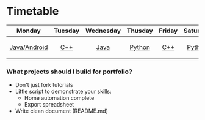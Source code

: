 # Timetable

Monday|Tuesday|Wednesday|Thusday|Friday|Saturday|Sunday
------|:-------:|---------:|-------:|------:|--------:|------:|
<p align="center">[Java/Android](https://www.youtube.com/user/thenewboston/playlists)</p>|<p align="center">[C++](https://www.youtube.com/channel/UCQ-W1KE9EYfdxhL6S4twUNw)</p>|<p align="center">[Java](https://www.youtube.com/user/thenewboston/playlists)</p>|<p align="center">[Python](https://www.youtube.com/user/sentdex)</p>|<p align="center">[C++](https://www.youtube.com/channel/UCQ-W1KE9EYfdxhL6S4twUNw)</p>|<p align="center">[Python](https://www.youtube.com/user/sentdex)</p>|<p align="center">[Java](https://www.youtube.com/user/thenewboston/playlists)</p>

### What projects should I build for portfolio?
- Don't just fork tutorials
- Little script to demonstrate your skills:
	- Home automation complete
	- Export spreadsheet
- Write clean document (README.md)